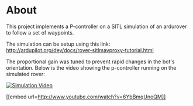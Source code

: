 # About
This project implements a P-controller on a SITL simulation of an ardurover to follow a set of waypoints. <br/>

The simulation can be setup using this link: http://ardupilot.org/dev/docs/rover-sitlmavproxy-tutorial.html <br/>

The proportional gain was tuned to prevent rapid changes in the bot's orientation. Below is the video showing the p-controller running on the simulated rover: <br/>

[![Simulation Video](https://img.youtube.com/vi/ezrckOLDqDA/thumbnail.png)](https://www.youtube.com/watch?v=ezrckOLDqDA "Simulation Video")


[[embed url=http://www.youtube.com/watch?v=6YbBmqUnoQM]]



